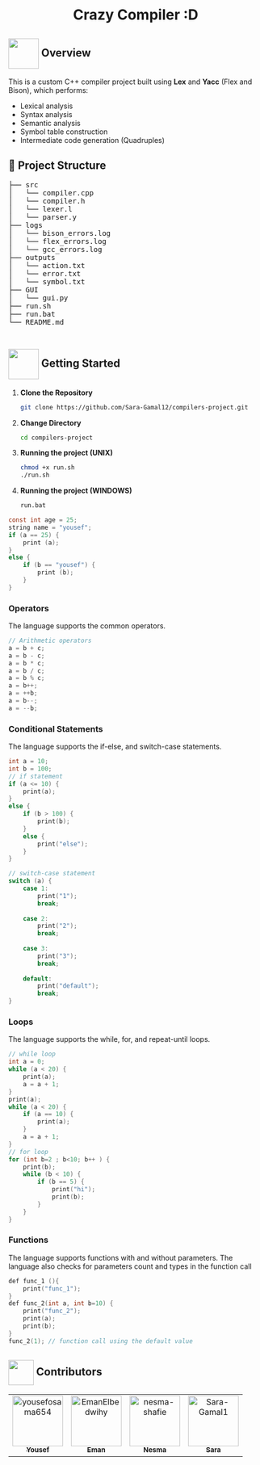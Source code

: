 <h1 align='center'>Crazy Compiler :D</h1>

<!--  Overview  -->
## <img  align= center width =60px src="https://cdn-icons-png.flaticon.com/512/8632/8632710.png"> Overview <a id="overview"></a>
This is a custom C++ compiler project built using **Lex** and **Yacc** (Flex and Bison), which performs:
- Lexical analysis
- Syntax analysis
- Semantic analysis
- Symbol table construction
- Intermediate code generation (Quadruples)


<h2 href="#Structure">📁 Project Structure</h2>
 <div> 
  <pre>
├── src
│   └── compiler.cpp
│   └── compiler.h
│   └── lexer.l
│   └── parser.y
├── logs
│   └── bison_errors.log
│   └── flex_errors.log
│   └── gcc_errors.log
├── outputs
│   └── action.txt
│   └── error.txt
│   └── symbol.txt
├── GUI
│   └── gui.py
├── run.sh
├── run.bat
└── README.md
    </pre>
</div>

<!-- Getting Started -->
## <img align="center" width="60px" height="60px" src="https://media3.giphy.com/media/wuZWV7keWqi2jJGzdB/giphy.gif?cid=6c09b952wp4ev7jtywg3j6tt7ec7vr3piiwql2vhrlsgydyz&ep=v1_internal_gif_by_id&rid=giphy.gif&ct=s"> Getting Started <a id="started"></a>

1. **Clone the Repository**
    ```bash
    git clone https://github.com/Sara-Gamal12/compilers-project.git
    ```

2. **Change Directory**
    ```bash
    cd compilers-project
    ```

3. **Running the project (UNIX)**
    ```bash
    chmod +x run.sh
    ./run.sh
    ```

3. **Running the project (WINDOWS)**
    ```bat
    run.bat
    ```


```c
const int age = 25;
string name = "yousef";
if (a == 25) {
    print (a);
}
else {
    if (b == "yousef") {
        print (b);
    }
}
```


### Operators

The language supports the common operators.

```c
// Arithmetic operators
a = b + c;
a = b - c;
a = b * c;
a = b / c;
a = b % c;
a = b++;
a = ++b;
a = b--;
a = --b;
```
### Conditional Statements

The language supports the if-else, and switch-case statements.

```c
int a = 10;
int b = 100;
// if statement
if (a <= 10) {
    print(a);
}
else {
    if (b > 100) {
        print(b);
    }
    else {
        print("else");
    }
}

// switch-case statement
switch (a) {
    case 1: 
        print("1");
        break;
    
    case 2: 
        print("2");
        break;
    
    case 3: 
        print("3");
        break;
    
    default: 
        print("default");
        break;
}

```

### Loops

The language supports the while, for, and repeat-until loops.

```c
// while loop
int a = 0;
while (a < 20) {
    print(a);
    a = a + 1;
}
print(a);
while (a < 20) {
    if (a == 10) {
        print(a);
    }
    a = a + 1;
}
// for loop
for (int b=2 ; b<10; b++ ) {
    print(b);
    while (b < 10) {
        if (b == 5) {
            print("hi");
            print(b);
        }
    }
}

```

### Functions

The language supports functions with and without parameters. The language also checks for parameters count and types in the function call

```c
def func_1 (){
    print("func_1");
}
def func_2(int a, int b=10) {
    print("func_2");
    print(a);
    print(b);
}
func_2(1); // function call using the default value
```

<!-- Contributors -->
## <img  align= center width=50px height=50px src="https://media1.giphy.com/media/WFZvB7VIXBgiz3oDXE/giphy.gif?cid=6c09b952tmewuarqtlyfot8t8i0kh6ov6vrypnwdrihlsshb&rid=giphy.gif&ct=s"> Contributors <a id = "contributors"></a>
<!-- readme: collaborators -start -->
<table  align='center'> 
<tr>
    <td align="center">
        <a href="https://github.com/yousefosama654">
            <img src="https://avatars.githubusercontent.com/u/93356614?v=4" width="100;" alt="yousefosama654"/>
            <br />
            <sub><b>Yousef</b></sub>
        </a>
    </td>
    <td align="center">
        <a href="https://github.com/EmanElbedwihy">
            <img src="https://avatars.githubusercontent.com/u/120182209?v=4" width="100;" alt="EmanElbedwihy"/>
            <br />
            <sub><b>Eman</b></sub>
        </a>
    </td>
        <td align="center">
        <a href="https://github.com/nesma-shafie">
            <img src="https://avatars.githubusercontent.com/u/120175134?v=4" width="100;" alt="nesma-shafie"/>
            <br />
            <sub><b>Nesma</b></sub>
        </a>
    </td>
    <td align="center">
        <a href="https://github.com/Sara-Gamal1">
            <img src="https://avatars.githubusercontent.com/u/106556638?v=4" width="100;" alt="Sara-Gamal1"/>
            <br />
            <sub><b>Sara</b></sub>
        </a>
    </td></tr>
</table>
